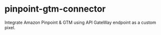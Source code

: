 # pinpoint-gtm-connector
Integrate Amazon Pinpoint &amp; GTM using API GateWay endpoint as a custom pixel.
